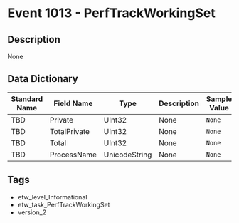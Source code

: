 # Event 1013 - PerfTrackWorkingSet

## Description
None

## Data Dictionary
|Standard Name|Field Name|Type|Description|Sample Value|
|---|---|---|---|---|
|TBD|Private|UInt32|None|`None`|
|TBD|TotalPrivate|UInt32|None|`None`|
|TBD|Total|UInt32|None|`None`|
|TBD|ProcessName|UnicodeString|None|`None`|

## Tags
* etw_level_Informational
* etw_task_PerfTrackWorkingSet
* version_2